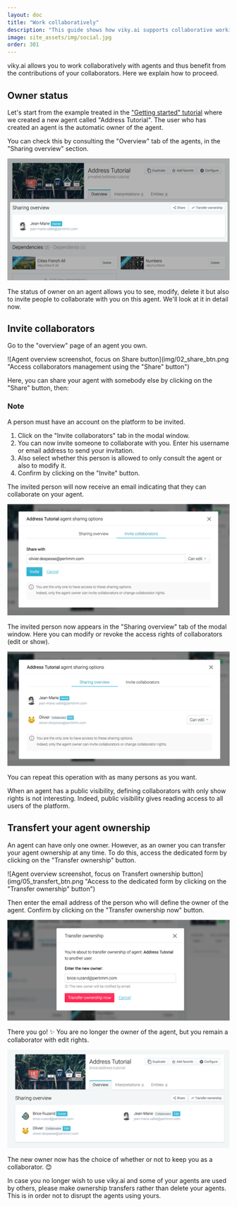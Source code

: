 ```yaml
---
layout: doc
title: "Work collaboratively"
description: "This guide shows how viky.ai supports collaborative working."
image: site_assets/img/social.jpg
order: 301
---
```


viky.ai allows you to work collaboratively with agents and thus benefit from the contributions of your collaborators. Here we explain how to proceed.

## Owner status

Let's start from the example treated in the ["Getting started" tutorial](../getting-started-part-1/) where we created a new agent called "Address Tutorial". The user who has created an agent is the automatic owner of the agent.

You can check this by consulting the "Overview" tab of the agents, in the "Sharing overview" section.

![Agent overview screenshot, focus on Share overview section](img/01_sharing_overview.png "Jean-Marie is owner of Address Tutorial agent.")

The status of owner on an agent allows you to see, modify, delete it but also to invite people to collaborate with you on this agent. We'll look at it in detail now.

## Invite collaborators

Go to the "overview" page of an agent you own.


![Agent overview screenshot, focus on Share button](img/02_share_btn.png "Access collaborators management using the "Share" button")

Here, you can share your agent with somebody else by clicking on the "Share" button, then:

<aside class="note">
  <h3>Note</h3>
  <p>A person must have an account on the platform to be invited.</p>
</aside>

1. Click on the "Invite collaborators" tab in the modal window.
2. You can now invite someone to collaborate with you. Enter his username or email address to send your invitation.
3. Also select whether this person is allowed to only consult the agent or also to modify it.
4. Confirm by clicking on the "Invite" button.

The invited person will now receive an email indicating that they can collaborate on your agent.

![Agent collaborator invite screenshot](img/03_invite.png "Define Olivier as collaborator with edit rights.")

The invited person now appears in the "Sharing overview" tab of the modal window. Here you can modify or revoke the access rights of collaborators (edit or show).

![Agent sharing overview screenshot](img/04_sharing_overview.png "Olivier is now a collaborator!")

You can repeat this operation with as many persons as you want.

<aside class="primary">
  <p>
    When an agent has a public visibility, defining collaborators with only show rights is not interesting. Indeed, public visibility gives reading access to all users of the platform.
  </p>
</aside>


## Transfert your agent ownership

An agent can have only one owner. However, as an owner you can transfer your agent ownership at any time. To do this, access the dedicated form by clicking on the "Transfer ownership" button.

![Agent overview screenshot, focus on Transfert ownership button](img/05_transfert_btn.png "Access to the dedicated form by clicking on the "Transfer ownership" button")

Then enter the email address of the person who will define the owner of the agent. Confirm by clicking on the "Transfer ownership now" button.

![Tranfert ownership form screenshot, focus on Transfert ownership button](img/06_transfert_form.png "Transfer ownership form")

There you go! :sparkles: You are no longer the owner of the agent, but you remain a collaborator with edit rights.

![Tranfert ownership done screenshot](img/07_transfert_done.png "Transfer ownership done!")

The new owner now has the choice of whether or not to keep you as a collaborator. :blush:

<aside class="warning">
  <p>
    In case you no longer wish to use viky.ai and some of your agents are used by others, please make ownership transfers rather than delete your agents.  This is in order not to disrupt the agents using yours.
  </p>
</aside>

